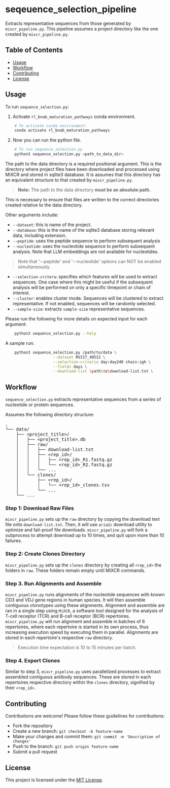 # seqeuence_selection_pipeline

Extracts representative sequences from those generated by `mixcr_pipeline.py`. This pipeline assumes a project directory like the one created by `mixcr_pipeline.py`.

## Table of Contents

- [Usage](#usage)
- [Workflow](#workflow)
- [Contributing](#contributing)
- [License](#license)

## Usage

To run `sequence_selection.py`:

1. Activate `rl_bnab_maturation_pathways` conda environment.

```Bash
    # To activate conda environment:
    conda activate rl_bnab_maturation_pathways
```

2. Now you can run the python file.

```Bash
    # To run sequence_selection.py
    python3 sequence_selection.py <path_to_data_dir>
```

The path to the data directory is a required positional argument. This is the directory where project files have been downloaded and processed using MiXCR and stored in sqlite3 database. It is assumes that this directory has an equivalent structure to that created by `mixcr_pipeline.py`.

> **Note:** The path to the data directory **must be an absolute path.**

This is necessary to ensure that files are written to the correct directories created relative to the data directory. 

Other arguments include:

- `--dataset`: this is name of the project.
- `--database`: this is the name of the sqlite3 database storing relevant data, including extension.
- `--peptide`: uses the peptide sequence to perform subsequent analysis
- `--nucleotide`: uses the nucleotide sequence to perform subsequent analysis. Note that LLM embeddings are not available for nucleotides.
> Note that '--peptide' and '--nucleotide' options can NOT be enabled simultaneously.
- `--selection-critera`: specifies which features will be used to extract sequences. One case where this might be useful if the subsequent analysis will be performed on only a specific timepoint or chain of interest.
- `--cluster`: enables cluster mode. Sequences will be clustered to extract representative. If not enabled, sequences will be randomly selected.
- `--sample-size`: extracts `sample-size` representative sequences.

Please run the following for more details on expected input for each argument:

```Bash
    python3 sequence_selection.py --help
```

A sample run:

```Bash
    python3 sequence_selection.py /path/to/data \
                     --dataset RV217_40512 \
                     --selection-criteria day:day240 chain:igh \
                     --fields days \
                     --download-list \path\to\download-list.txt \

```


## Workflow

`sequence_selection.py` extracts representative sequences from a series of nucleotide or protein sequences.

Assumes the following directory structure:
<pre>
.
└── data/
    ├── &ltproject_title&gt/
    │   ├── &ltproject_title>.db
    │   ├── raw/
    │   │   ├── download-list.txt
    │   │   ├── &ltrep_id&gt/
    │   │   │   ├── &ltrep_id&gt_R1.fastq.gz
    │   │   │   └── &ltrep_id&gt_R2.fastq.gz
    │   │   └── ... 
    │   └── clones/
    │       ├── &ltrep_id&gt/
    │       │   └── &ltrep_id&gt_clones.tsv
    │       └── ...
    └── ...
</pre>

### Step 1: Download Raw Files

`mixcr_pipeline.py` sets up the `raw` directory by copying the download text file onto `download-list.txt`. Then, it will use `aria2c` download utility to optimize and fail-proof file downloads. `mixcr_pipeline.py` will fork a subprocess to attempt download up to 10 times, and quit upon more than 10 failures.

### Step 2: Create Clones Directory

`mixcr_pipeline.py` sets up the `clones` directory by creating all `<rep_id>` the folders in `raw`. These folders remain empty until MiXCR commands.

### Step 3. Run Alignments and Assemble

`mixcr_pipeline.py` runs alignments of the nucleotide sequences with known CD3 and VDJ gene regions in human species. It will then assemble contiguous clonotypes using these alignments. Alignment and assemble are ran in a single step using `MiXCR`, a software tool designed for the analysis of T-cell receptor (TCR) and B-cell receptor (BCR) repertoires. `mixcr_pipeline.py` will run alignment and assemble in batches of 6 repertoires, where each repertoire is started in its own process, thus increasing execution speed by executing them in parallel. Alignments are stored in each repertoire's respective `raw` directory.

> Execution time expectation is 10 to 15 minutes per batch.

### Step 4. Export Clones

Similar to step 3, `mixcr_pipeline.py` uses parallelized processes to extract assembled contiguous antibody sequences. These are stored in each repertoires respective directory within the `clones` directory, signified by their `<rep_id>`.

## Contributing

Contributions are welcome! Please follow these guidelines for contributions:

- Fork the repository
- Create a new branch: `git checkout -b feature-name`
- Make your changes and commit them: `git commit -m 'Description of changes'`
- Push to the branch: `git push origin feature-name`
- Submit a pull request

## License

This project is licensed under the [MIT License](LICENSE).
